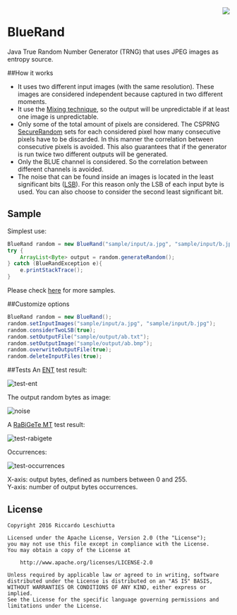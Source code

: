 <img align="right" src="bluerand-logo.png"/>

# BlueRand
Java True Random Number Generator (TRNG) that uses JPEG images as entropy source.

##How it works
* It uses two different input images (with the same resolution). These images are considered independent because captured in two different moments. 
* It use the [Mixing technique](https://tools.ietf.org/html/rfc4086#section-5), so the output will be unpredictable if at least one  image is unpredictable.
* Only some of the total amount of pixels are considered. The CSPRNG [SecureRandom](https://docs.oracle.com/javase/7/docs/api/java/security/SecureRandom.html) sets for each considered pixel how many consecutive pixels have to be discarded. In this manner the correlation between consecutive pixels is avoided. This also guarantees that if the generator is run twice two different outputs will be generated.
* Only the BLUE channel is considered. So the correlation between different channels is avoided.
* The noise that can be found inside an images is located in the least significant bits ([LSB](https://en.wikipedia.org/wiki/Least_significant_bit)). For this reason only the LSB of each input byte is used. You can also choose to consider the second least significant bit.

## Sample
Simplest use:
```java
BlueRand random = new BlueRand("sample/input/a.jpg", "sample/input/b.jpg");
try {
	ArrayList<Byte> output = random.generateRandom();
} catch (BlueRandException e){
	e.printStackTrace();
}
```
Please check [here](sample/Sample.java) for more samples.

##Customize options
```java
BlueRand random = new BlueRand();
random.setInputImages("sample/input/a.jpg", "sample/input/b.jpg");
random.considerTwoLSB(true);
random.setOutputFile("sample/output/ab.txt");
random.setOutputImage("sample/output/ab.bmp");
random.overwriteOutputFile(true);
random.deleteInputFiles(true);
```

##Tests
An [ENT](http://www.fourmilab.ch/random/) test result:

![test-ent](tests/ent_test.PNG)

The output random bytes as image:

![noise](https://github.com/prgpascal/bluerand/blob/master/sample/output/multiRuns_output.bmp)

A [RaBiGeTe MT](http://cristianopi.altervista.org/RaBiGeTe_MT/) test result:

![test-rabigete](tests/rabigete_test.PNG)

Occurrences:<br>

![test-occurrences](tests/occurrences_test.PNG)

X-axis: output bytes, defined as numbers between 0 and 255.<br>
Y-axis: number of output bytes occurrences.

## License
	Copyright 2016 Riccardo Leschiutta

	Licensed under the Apache License, Version 2.0 (the "License");
	you may not use this file except in compliance with the License.
	You may obtain a copy of the License at
	
		http://www.apache.org/licenses/LICENSE-2.0

	Unless required by applicable law or agreed to in writing, software
	distributed under the License is distributed on an "AS IS" BASIS,
	WITHOUT WARRANTIES OR CONDITIONS OF ANY KIND, either express or implied.
	See the License for the specific language governing permissions and
	limitations under the License.
